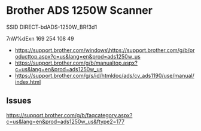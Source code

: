 # Brother ADS 1250W Scanner

SSID DIRECT-bdADS-1250W_BRf3d1

7nW%dExn
169 254 108 49

* https://support.brother.com/windows\https://support.brother.com/g/b/producttop.aspx?c=us&lang=en&prod=ads1250w_us
* https://support.brother.com/g/b/manualtop.aspx?c=us&lang=en&prod=ads1250w_us
* https://support.brother.com/g/s/id/htmldoc/ads/cv_ads1190/use/manual/index.html

## Issues

https://support.brother.com/g/b/faqcategory.aspx?c=us&lang=en&prod=ads1250w_us&ftype2=177